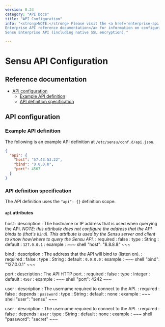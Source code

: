 ```yaml
---
version: 0.23
category: "API Docs"
title: "API Configuration"
info: "<strong>NOTE:</strong> Please visit the <a href='enterprise-api'>Sensu
Enterprise API reference documentation</a> for information on configuring the
Sensu Enterprise API (including native SSL encryption)."

---
```


# Sensu API Configuration

## Reference documentation

- [API configuration](#api-configuration)
  - [Example API definition](#example-api-definition)
  - [API definition specification](#api-definition-specification)

## API configuration

### Example API definition

The following is an example API definition at `/etc/sensu/conf.d/api.json`.

~~~ json
{
  "api": {
    "host": "57.43.53.22",
    "bind": "0.0.0.0",
    "port": 4567
  }
}
~~~

### API definition specification

The API definition uses the `"api": {}` definition scope.

#### `api` attributes

host
: description
  : The hostname or IP address that is used when querying the API.
    _NOTE: this attribute does not configure the address that the API binds to
    (that's `bind`). This attribute is used by the Sensu server and client to
    know how/where to query the Sensu API._
: required
  : false
: type
  : String
: default
  : `127.0.0.1`
: example
  : ~~~ shell
    "host": "8.8.8.8"
    ~~~

bind
: description
  : The address that the API will bind to (listen on).
: required
  : false
: type
  : String
: default
  : `0.0.0.0`
: example
  : ~~~ shell
    "bind": "127.0.0.1"
    ~~~

port
: description
  : The API HTTP port.
: required
  : false
: type
  : Integer
: default
  : `4567`
: example
  : ~~~ shell
    "port": 4242
    ~~~

user
: description
  : The username required to connect to the API.
: required
  : false
: depends
  : `password`
: type
  : String
: default
  : none
: example
  : ~~~ shell
    "user": "sensu"
    ~~~

user
: description
  : The username required to connect to the API.
: required
  : false
: depends
  : `user`
: type
  : String
: default
  : none
: example
  : ~~~ shell
    "password": "secret"
    ~~~

